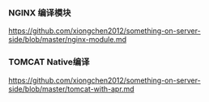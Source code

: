 ### NGINX 编译模块
https://github.com/xiongchen2012/something-on-server-side/blob/master/nginx-module.md

### TOMCAT Native编译
https://github.com/xiongchen2012/something-on-server-side/blob/master/tomcat-with-apr.md

